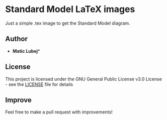 # Standard Model LaTeX images

Just a simple .tex image to get the Standard Model diagram.

## Author

* **Matic Lubej***

## License

This project is licensed under the GNU General Public License v3.0 License - see the [LICENSE](LICENSE) file for details

## Improve

Feel free to make a pull request with improvements!
